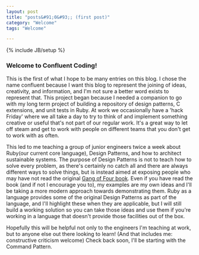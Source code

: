 ```yaml
---
layout: post
title: "posts&#91;0&#93;; (first post)"
category: "Welcome"
tags: "Welcome"

---
```

{% include JB/setup %}

### Welcome to Confluent Coding!

This is the first of what I hope to be many entries on this blog. I chose the name confluent because I want this blog to represent the joining of ideas, creativity, and information,
and I'm not sure a better word exists to represent that.
This project began because I needed a companion to go with my long term project of building a repository of design patterns, C extensions, and unit tests in Ruby.
At work we occasionally have a 'hack Friday' where we all take a day to try to think of and implement something creative or useful that's not part of our regular work.
It's a great way to let off steam and get to work with people on different teams that you don't get to work with as often.

This led to me teaching a group of junior engineers twice a week about Ruby(our current core language), Design Patterns, and how to architect sustainable systems. The purpose of Design Patterns
is not to teach how to solve every problem, as there's certainly no catch all and there are always different ways to solve things, but is instead aimed at
exposing people who may have not read the original [Gang of Four book](http://www.amazon.com/Design-Patterns-Object-Oriented-Professional-Computing/dp/0201634988).
Even if you have read the book (and if not I encourage you to), my examples are my own ideas and I'll be taking a more modern approach towards demonstrating them. Ruby as a language provides some
of the original Design Patterns as part of the language, and I'll highlight these when they are applicable, but I will still build a working solution so you can
take those ideas and use them if you're working in a language that doesn't provide those facilities out of the box.

Hopefully this will be helpful not only to the engineers I'm teaching at work, but to anyone else out there looking to learn! (And that includes me: constructive criticism welcome)
Check back soon, I'll be starting with the Command Pattern.
